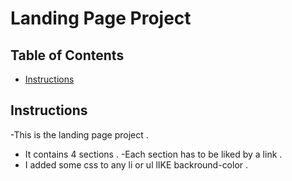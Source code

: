 # Landing Page Project

## Table of Contents

* [Instructions](#instructions)

## Instructions

-This is the landing page project .
- It contains 4 sections .
-Each section has to be liked by a link .
- I added some css to any li or ul lIKE backround-color .

